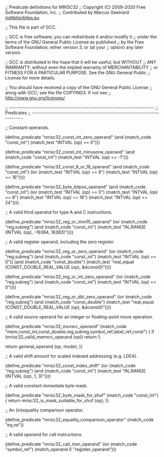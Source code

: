 ;; Predicate definitions for MRISC32
;; Copyright (C) 2009-2020 Free Software Foundation, Inc.
;; Contributed by Marcus Geelnard <m@bitsnbites.eu>

;; This file is part of GCC.

;; GCC is free software; you can redistribute it and/or modify it
;; under the terms of the GNU General Public License as published
;; by the Free Software Foundation; either version 3, or (at your
;; option) any later version.

;; GCC is distributed in the hope that it will be useful, but WITHOUT
;; ANY WARRANTY; without even the implied warranty of MERCHANTABILITY
;; or FITNESS FOR A PARTICULAR PURPOSE.  See the GNU General Public
;; License for more details.

;; You should have received a copy of the GNU General Public License
;; along with GCC; see the file COPYING3.  If not see
;; <http://www.gnu.org/licenses/>.

;; -------------------------------------------------------------------------
;; Predicates
;; -------------------------------------------------------------------------

;; Constant operands.

(define_predicate "mrisc32_const_int_zero_operand"
  (and (match_code "const_int")
       (match_test "INTVAL (op) == 0")))

(define_predicate "mrisc32_const_int_minusone_operand"
  (and (match_code "const_int")
       (match_test "INTVAL (op) == -1")))

(define_predicate "mrisc32_const_8_or_16_operand"
  (and (match_code "const_int")
       (ior (match_test "INTVAL (op) == 8")
            (match_test "INTVAL (op) == 16"))))

(define_predicate "mrisc32_byte_bitpos_operand"
  (and (match_code "const_int")
       (ior (match_test "INTVAL (op) == 0")
	    (match_test "INTVAL (op) == 8")
            (match_test "INTVAL (op) == 16")
            (match_test "INTVAL (op) == 24"))))

;; A valid third operand for type A and C instructions.

(define_predicate "mrisc32_reg_or_imm15_operand"
  (ior (match_code "reg,subreg")
       (and (match_code "const_int")
	    (match_test "IN_RANGE (INTVAL (op), -16384, 16383)"))))

;; A valid register operand, including the zero register.

(define_predicate "mrisc32_reg_or_zero_operand"
  (ior (match_code "reg,subreg")
       (and (match_code "const_int")
	    (match_test "INTVAL (op) == 0"))
       (and (match_code "const_double")
	    (match_test "real_equal (CONST_DOUBLE_REAL_VALUE (op), &dconst0)"))))

(define_predicate "mrisc32_reg_or_int_zero_operand"
  (ior (match_code "reg,subreg")
       (and (match_code "const_int")
	    (match_test "INTVAL (op) == 0"))))

(define_predicate "mrisc32_reg_or_dbl_zero_operand"
  (ior (match_code "reg,subreg")
       (and (match_code "const_double")
	    (match_test "real_equal (CONST_DOUBLE_REAL_VALUE (op), &dconst0)"))))

;; A valid source operand for an integer or floating-point move operation.

(define_predicate "mrisc32_movsrc_operand"
  (match_code "mem,const_int,const_double,reg,subreg,symbol_ref,label_ref,const")
{
  if (mrisc32_valid_memsrc_operand (op))
    return 1;

  return general_operand (op, mode);
})

;; A valid shift amount for scaled indexed addressing (e.g. LDEA).

(define_predicate "mrisc32_const_index_shift"
  (ior (match_code "reg,subreg")
       (and (match_code "const_int")
	    (match_test "IN_RANGE (INTVAL (op), 1, 3)"))))

;; A valid constant immediate byte mask.

(define_predicate "mrisc32_byte_mask_for_shuf"
  (match_code "const_int")
{
  return mrisc32_is_mask_suitable_for_shuf (op);
})

;; An (in)equality comparison operator.

(define_predicate "mrisc32_equality_comparison_operator"
  (match_code "eq,ne"))

;; A valid operand for call instructions.

(define_predicate "mrisc32_call_insn_operand"
  (ior (match_code "symbol_ref")
       (match_operand 0 "register_operand")))

